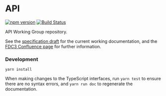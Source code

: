 # API

[![npm version](https://badge.fury.io/js/hubot-symphony.svg)](https://badge.fury.io/js/hubot-symphony)
[![Build Status](https://travis-ci.org/maoo/API.svg?branch=master)](https://travis-ci.org/maoo/API)

API Working Group repository.

See the [specification draft](http://blog.session.it/API/specs.html) for the current working documentation, and the <a href="https://finosfoundation.atlassian.net/wiki/spaces/FDC3" target="_blank">FDC3 Confluence page</a> for further information.

### Development

```
yarn install
```

When making changes to the TypeScript interfaces, run `yarn test` to ensure there are no syntax errors, and `yarn run doc` to regenerate the documentation.